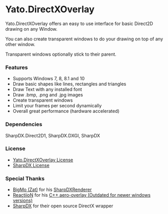 # Yato.DirectXOverlay

Yato.DirectXOverlay offers an easy to use interface for basic Direct2D drawing on any Window.

You can also create transparent windows to do your drawing on top of any other window.


Transparent windows optionally stick to their parent.

### Features

- Supports Windows 7, 8, 8.1 and 10
- Draw basic shapes like lines, rectangles and triangles
- Draw Text with any installed font
- Draw .bmp, .png and .jpg images
- Create transparent windows
- Limit your frames per second dynamically
- Overall great performance (hardware accelerated)

### Dependencies

SharpDX.Direct2D1, SharpDX.DXGI, SharpDX

### License

- [Yato.DirectXOverlay License](https://github.com/YatoDev/Yato.DirectXOverlay/blob/master/LICENSE.md "Yato.DirectXOverlay License")
- [SharpDX License](https://github.com/sharpdx/SharpDX/blob/master/License.txt "SharpDX License")

### Special Thanks

- [BigMo (Zat)](https://github.com/BigMo "BigMo (Zat)") for his [SharpDXRenderer](https://github.com/BigMo/ExternalUtilsCSharp/tree/master/ExternalUtilsCSharp.SharpDXRenderer "SharpDXRenderer")
- [ReactiioN](https://github.com/ReactiioN1337 "ReactiioN") for his [C++ aero-overlay (Outdated for newer windows versions)](https://github.com/ReactiioN1337/aero-overlay "C++ aero-overlay")
- [SharpDX](http://sharpdx.org/ "SharpDX") for their open source DirectX wrapper